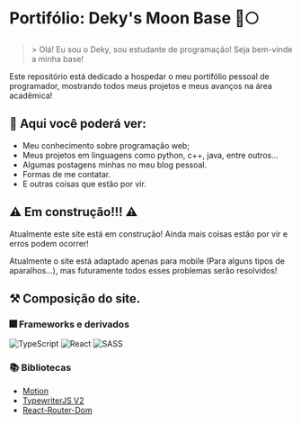 
# Portifólio: Deky's Moon Base 🚀🌕

>\> Olá! Eu sou o Deky, sou estudante de programação! Seja bem-vinde a minha base!

Este repositório está dedicado a hospedar o meu portifólio pessoal de programador, mostrando todos meus projetos e meus avanços na área acadêmica!

## 📢 Aqui você poderá ver:
- Meu conhecimento sobre programação web;
- Meus projetos em linguagens como python, c++, java, entre outros...
- Algumas postagens minhas no meu blog pessoal.
- Formas de me contatar.
- E outras coisas que estão por vir.

## ⚠️ Em construção!!! ⚠️
Atualmente este site está em construção! Ainda mais coisas estão por vir e erros podem ocorrer!

Atualmente o site está adaptado apenas para mobile (Para alguns tipos de aparalhos...), mas futuramente todos esses problemas serão resolvidos!

## ⚒️ Composição do site.
### 🎆 Frameworks e derivados
![TypeScript](https://img.shields.io/badge/TypeScript-007ACC?style=for-the-badge&logo=typescript&logoColor=white)
![React](https://img.shields.io/badge/React-20232A?style=for-the-badge&logo=react&logoColor=61DAFB)
![SASS](https://img.shields.io/badge/Sass-CC6699?style=for-the-badge&logo=sass&logoColor=white)
### 📚 Bibliotecas
- [Motion](https://motion.dev)
- [TypewriterJS V2](https://github.com/tameemsafi/typewriterjs)
- [React-Router-Dom](https://www.npmjs.com/package/react-router-dom)
